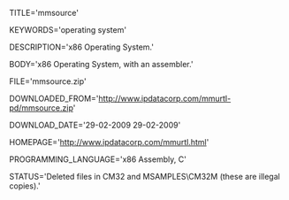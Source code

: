 
TITLE='mmsource'

KEYWORDS='operating system'

DESCRIPTION='x86 Operating System.'

BODY='x86 Operating System, with an assembler.'

FILE='mmsource.zip'

DOWNLOADED_FROM='http://www.ipdatacorp.com/mmurtl-pd/mmsource.zip'

DOWNLOAD_DATE='29-02-2009
29-02-2009'

HOMEPAGE='http://www.ipdatacorp.com/mmurtl.html'

PROGRAMMING_LANGUAGE='x86 Assembly, C'

STATUS='Deleted files in CM32 and MSAMPLES\CM32M (these are illegal 
copies).'